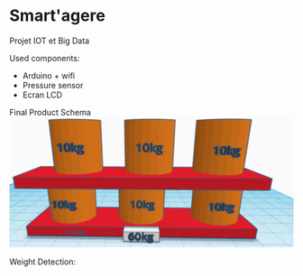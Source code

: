 # Smart'agere
Projet IOT et Big Data

Used components:

- Arduino + wifi
- Pressure sensor
- Ecran LCD


Final Product Schema
![alt text](https://github.com/cousincecile/iot/blob/main/schema_etagere.PNG)

Weight Detection:

